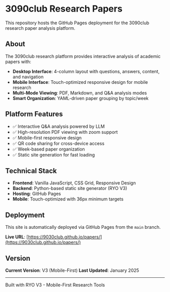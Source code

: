 # 3090club Research Papers

This repository hosts the GitHub Pages deployment for the 3090club research paper analysis platform.

## About

The 3090club research platform provides interactive analysis of academic papers with:

- **Desktop Interface**: 4-column layout with questions, answers, content, and navigation
- **Mobile Interface**: Touch-optimized responsive design for mobile research
- **Multi-Mode Viewing**: PDF, Markdown, and Q&A analysis modes
- **Smart Organization**: YAML-driven paper grouping by topic/week

## Platform Features

- ✅ Interactive Q&A analysis powered by LLM
- ✅ High-resolution PDF viewing with zoom support
- ✅ Mobile-first responsive design
- ✅ QR code sharing for cross-device access
- ✅ Week-based paper organization
- ✅ Static site generation for fast loading

## Technical Stack

- **Frontend**: Vanilla JavaScript, CSS Grid, Responsive Design
- **Backend**: Python-based static site generator (RYO V3)
- **Hosting**: GitHub Pages
- **Mobile**: Touch-optimized with 36px minimum targets

## Deployment

This site is automatically deployed via GitHub Pages from the `main` branch.

**Live URL**: [https://9030club.github.io/papers/](https://9030club.github.io/papers/)

## Version

**Current Version**: V3 (Mobile-First)
**Last Updated**: January 2025

---

Built with RYO V3 - Mobile-First Research Tools
